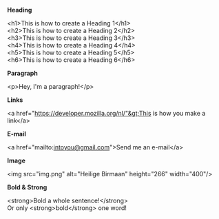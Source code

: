 **Heading**

&lt;h1&gt;This is how to create a Heading 1&lt;/h1&gt; <br />
&lt;h2&gt;This is how to create a Heading 2&lt;/h2&gt; <br />
&lt;h3&gt;This is how to create a Heading 3&lt;/h3&gt; <br />
&lt;h4&gt;This is how to create a Heading 4&lt;/h4&gt; <br />
&lt;h5&gt;This is how to create a Heading 5&lt;/h5&gt; <br />
&lt;h6&gt;This is how to create a Heading 6&lt;/h6&gt; <br />

**Paragraph**

&lt;p&gt;Hey, I'm a paragraph!&lt;/p&gt;

**Links**

&lt;a href="https://developer.mozilla.org/nl/"&gt;This is how you make a link&lt;/a&gt;

**E-mail**

&lt;a href="mailto:intoyou@gmail.com"&gt;Send me an e-mail&lt;/a&gt;

**Image**

&lt;img src="img.png" alt="Heilige Birmaan" height="266" width="400"/&gt;

**Bold & Strong**

&lt;strong&gt;Bold a whole sentence!&lt;/strong&gt; <br/>
Or only &lt;strong&gt;bold&lt;/strong&gt; one word!

